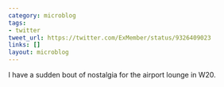 ```yaml
---
category: microblog
tags:
- twitter
tweet_url: https://twitter.com/ExMember/status/9326409023
links: []
layout: microblog
---
```

I have a sudden bout of nostalgia for the airport lounge in W20.
